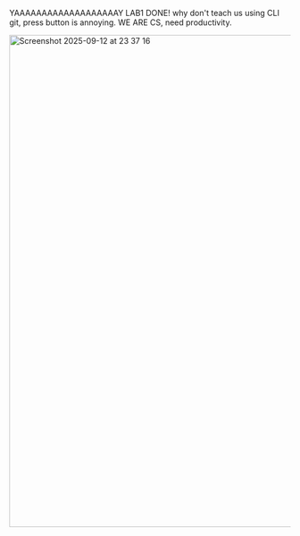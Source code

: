 YAAAAAAAAAAAAAAAAAAAY LAB1 DONE! 
why don't teach us using CLI git, press button is annoying. 
WE ARE CS, need productivity.

<img width="1400" height="880" alt="Screenshot 2025-09-12 at 23 37 16" src="https://github.com/user-attachments/assets/95960de2-84e5-4804-900b-3fabd6357f6f" />
